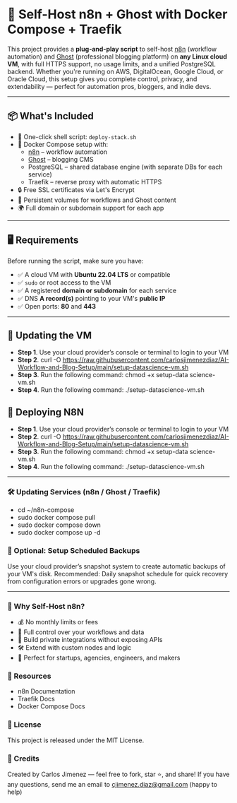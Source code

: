 # 🚀 Self-Host n8n + Ghost with Docker Compose + Traefik
This project provides a **plug-and-play script** to self-host [n8n](https://n8n.io) (workflow automation) and [Ghost](https://ghost.org) (professional blogging platform) on **any Linux cloud VM**, with full HTTPS support, no usage limits, and a unified PostgreSQL backend. Whether you're running on AWS, DigitalOcean, Google Cloud, or Oracle Cloud, this setup gives you complete control, privacy, and extendability — perfect for automation pros, bloggers, and indie devs.

---

## 📦 What's Included
- 🧩 One-click shell script: `deploy-stack.sh`
- 🐳 Docker Compose setup with:
  - [n8n](https://n8n.io) – workflow automation
  - [Ghost](https://ghost.org) – blogging CMS
  - PostgreSQL – shared database engine (with separate DBs for each service)
  - Traefik – reverse proxy with automatic HTTPS
- 🔒 Free SSL certificates via Let's Encrypt
- 💾 Persistent volumes for workflows and Ghost content
- 🌍 Full domain or subdomain support for each app

---

## 🖥 Requirements
Before running the script, make sure you have:

- ✅ A cloud VM with **Ubuntu 22.04 LTS** or compatible
- ✅ `sudo` or root access to the VM
- ✅ A registered **domain or subdomain** for each service
- ✅ DNS **A record(s)** pointing to your VM's **public IP**
- ✅ Open ports: **80** and **443**

---

## 🚀 Updating the VM
- **Step 1**. Use your cloud provider’s console or terminal to login to your VM
- **Step 2**. curl -O https://raw.githubusercontent.com/carlosjimenezdiaz/AI-Workflow-and-Blog-Setup/main/setup-datascience-vm.sh
- **Step 3**. Run the following command: chmod +x setup-data science-vm.sh
- **Step 4**. Run the following command: ./setup-datascience-vm.sh

## 🚀 Deploying N8N
- **Step 1**. Use your cloud provider’s console or terminal to login to your VM
- **Step 2**. curl -O https://raw.githubusercontent.com/carlosjimenezdiaz/AI-Workflow-and-Blog-Setup/main/setup-datascience-vm.sh
- **Step 3**. Run the following command: chmod +x setup-data science-vm.sh
- **Step 4**. Run the following command: ./setup-datascience-vm.sh
---

### 🛠 Updating Services (n8n / Ghost / Traefik)
- cd ~/n8n-compose
- sudo docker compose pull
- sudo docker compose down
- sudo docker compose up -d

### 💾 Optional: Setup Scheduled Backups
Use your cloud provider’s snapshot system to create automatic backups of your VM's disk.
Recommended: Daily snapshot schedule for quick recovery from configuration errors or upgrades gone wrong.

---

### 🧠 Why Self-Host n8n?
- 💰 No monthly limits or fees
- 🔐 Full control over your workflows and data
- 🧱 Build private integrations without exposing APIs
- 🛠 Extend with custom nodes and logic
- 🚀 Perfect for startups, agencies, engineers, and makers

### 📘 Resources
- n8n Documentation
- Traefik Docs
- Docker Compose Docs

### 📄 License
This project is released under the MIT License.

### 🙌 Credits
Created by Carlos Jimenez — feel free to fork, star ⭐, and share! If you have any questions, send me an email to cjimenez.diaz@gmail.com (happy to help)
